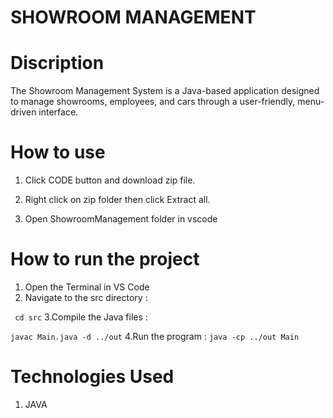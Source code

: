 # SHOWROOM MANAGEMENT
# Discription
The Showroom Management System is a Java-based application designed to manage showrooms, employees, and cars through a user-friendly, menu-driven interface.

# How to use
1. Click CODE button and download zip file.

2. Right click on zip folder then click Extract all.

3. Open ShowroomManagement folder in vscode

# How to run the project
1. Open the Terminal in VS Code 
2. Navigate to the src directory :
   
``` cd src```
3.Compile the Java files :

``` javac Main.java -d ../out ```
4.Run the program :
```java -cp ../out Main```
# Technologies Used
1.    JAVA




   
      
      
